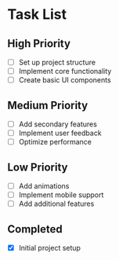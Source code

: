 # Task List

## High Priority
- [ ] Set up project structure
- [ ] Implement core functionality
- [ ] Create basic UI components

## Medium Priority
- [ ] Add secondary features
- [ ] Implement user feedback
- [ ] Optimize performance

## Low Priority
- [ ] Add animations
- [ ] Implement mobile support
- [ ] Add additional features

## Completed
- [x] Initial project setup